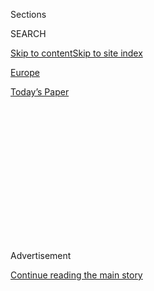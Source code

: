 <div id="app">

<div>

<div>

<div>

<div class="NYTAppHideMasthead css-1q2w90k e1suatyy0">

<div class="section css-ui9rw0 e1suatyy2">

<div class="css-eph4ug er09x8g0">

<div class="css-6n7j50">

</div>

<span class="css-1dv1kvn">Sections</span>

<div class="css-10488qs">

<span class="css-1dv1kvn">SEARCH</span>

</div>

[Skip to content](#site-content)[Skip to site
index](#site-index)

</div>

<div id="masthead-section-label" class="css-1wr3we4 eaxe0e00">

[Europe](https://www.nytimes.com/section/world/europe)

</div>

<div class="css-10698na e1huz5gh0">

</div>

</div>

<div id="masthead-bar-one" class="section hasLinks css-15hmgas e1csuq9d3">

<div class="css-uqyvli e1csuq9d0">

</div>

<div class="css-1uqjmks e1csuq9d1">

</div>

<div class="css-9e9ivx">

[](https://myaccount.nytimes.com/auth/login?response_type=cookie&client_id=vi)

</div>

<div class="css-1bvtpon e1csuq9d2">

[Today’s
Paper](https://www.nytimes.com/section/todayspaper)

</div>

</div>

</div>

</div>

<div data-aria-hidden="false">

<div id="site-content" data-role="main">

<div>

<div class="css-1aor85t" style="opacity:0.000000001;z-index:-1;visibility:hidden">

<div class="css-1hqnpie">

<div class="css-epjblv">

<span class="css-17xtcya">[Europe](/section/world/europe)</span><span class="css-x15j1o">|</span><span class="css-fwqvlz">Spain’s
King Cuts Financial Ties With Father Amid
Scandal</span>

</div>

<div class="css-k008qs">

<div class="css-1iwv8en">

<span class="css-18z7m18"></span>

<div>

</div>

</div>

<span class="css-1n6z4y">https://nyti.ms/39ZzL5O</span>

<div class="css-1705lsu">

<div class="css-4xjgmj">

<div class="css-4skfbu" data-role="toolbar" data-aria-label="Social Media Share buttons, Save button, and Comments Panel with current comment count" data-testid="share-tools">

  - 
  - 
  - 
  - 
    
    <div class="css-6n7j50">
    
    </div>

  - 

</div>

</div>

</div>

</div>

</div>

</div>

<div id="NYT_TOP_BANNER_REGION" class="css-13pd83m">

</div>

<div id="top-wrapper" class="css-1sy8kpn">

<div id="top-slug" class="css-l9onyx">

Advertisement

</div>

[Continue reading the main
story](#after-top)

<div class="ad top-wrapper" style="text-align:center;height:100%;display:block;min-height:250px">

<div id="top" class="place-ad" data-position="top" data-size-key="top">

</div>

</div>

<div id="after-top">

</div>

</div>

<div>

<div id="sponsor-wrapper" class="css-1hyfx7x">

<div id="sponsor-slug" class="css-19vbshk">

Supported by

</div>

[Continue reading the main
story](#after-sponsor)

<div id="sponsor" class="ad sponsor-wrapper" style="text-align:center;height:100%;display:block">

</div>

<div id="after-sponsor">

</div>

</div>

<div class="css-186x18t">

</div>

<div class="css-1vkm6nb ehdk2mb0">

# Spain’s King Cuts Financial Ties With Father Amid Scandal

</div>

King Felipe VI of Spain is renouncing his personal inheritance from his
father, Juan Carlos, who is implicated in a Swiss offshore account
investigation.

<div class="css-79elbk" data-testid="photoviewer-wrapper">

<div class="css-z3e15g" data-testid="photoviewer-wrapper-hidden">

</div>

<div class="css-1a48zt4 ehw59r15" data-testid="photoviewer-children">

![<span class="css-16f3y1r e13ogyst0" data-aria-hidden="true">Spain’s
King Felipe VI and his father, King Emeritus Juan Carlos I, at an event
in
2018.</span><span class="css-cnj6d5 e1z0qqy90" itemprop="copyrightHolder"><span class="css-1ly73wi e1tej78p0">Credit...</span><span><span>Pool
photo by Juanjo
Martin</span></span></span>](https://static01.nyt.com/images/2020/03/15/world/15spain-pix/merlin_170545212_a5b4a84b-6761-4080-8c8a-84d3a03a69ef-articleLarge.jpg?quality=75&auto=webp&disable=upscale)

</div>

</div>

<div class="css-18e8msd">

<div class="css-vp77d3 epjyd6m0">

<div class="css-hus3qt ey68jwv0" data-aria-hidden="true">

[![Raphael
Minder](https://static01.nyt.com/images/2018/10/15/multimedia/author-raphael-minder/author-raphael-minder-thumbLarge.png
"Raphael Minder")](https://www.nytimes.com/by/raphael-minder)

</div>

<div class="css-1baulvz">

By [<span class="css-1baulvz last-byline" itemprop="name">Raphael
Minder</span>](https://www.nytimes.com/by/raphael-minder)

</div>

</div>

  - 
    
    <div class="css-ld3wwf e16638kd2">
    
    Published March 15, 2020Updated Aug. 3, 2020,
    <span class="css-epvm6">8:53 p.m.
    ET</span>
    
    </div>

  - 
    
    <div class="css-4xjgmj">
    
    <div class="css-pvvomx" data-role="toolbar" data-aria-label="Social Media Share buttons, Save button, and Comments Panel with current comment count" data-testid="share-tools">
    
      - 
      - 
      - 
      - 
        
        <div class="css-6n7j50">
        
        </div>
    
      - 
    
    </div>
    
    </div>

</div>

</div>

<div class="section meteredContent css-1r7ky0e" name="articleBody" itemprop="articleBody">

<div class="css-1fanzo5 StoryBodyCompanionColumn">

<div class="css-53u6y8">

MADRID — King Felipe VI of Spain said on Sunday that he was renouncing
his personal inheritance from his father, [Juan
Carlos](https://www.nytimes.com/2020/08/03/world/europe/juan-carlos-leaves-spain.html),
who has been implicated in a Swiss offshore account investigation.

King Felipe is also stripping his father of his stipend, in an apparent
bid to sever any financial linkage between the Spanish royal household
and the former monarch.

The announcement came as [King
Felipe](https://www.nytimes.com/2014/06/19/world/europe/political-tensions-certain-to-test-crown-prince-felipe-spains-new-king.html)
has himself risked getting entangled in the financial scandals centering
on his father.

Felipe took over as king in 2014, when his father
[abdicated](https://www.nytimes.com/2014/06/12/world/europe/spanish-lawmakers-clear-way-for-kings-abdication.html)amid
personal scandals and health problems. Upon ascending the throne, he
pledged in a speech to “preserve the prestige” of the Spanish monarchy
and maintain integrity, honesty and transparency.

</div>

</div>

<div class="css-1fanzo5 StoryBodyCompanionColumn">

<div class="css-53u6y8">

In
a[statement](https://www.casareal.es/ES/AreaPrensa/Paginas/area_prensa_comunicados_interior.aspx?data=112)
on Sunday, Spain’s royal household said that King Felipe would renounce
his father’s inheritance, including “any asset, investment or financial
structure whose origin, characteristics or purpose may not be in
accordance with the legality or with the criteria of rectitude and
integrity that shape his institutional and private activity.”

Juan Carlos, 82, has benefited from legal
[immunity](https://www.nytimes.com/2014/07/10/world/europe/plan-to-give-former-king-immunity-splits-spain.html)
in Spain. But he could face trial overseas, as prosecutors investigate
his possible ties to two separate foundations that both held Swiss bank
accounts.

Last year, Juan Carlos announced that he would withdraw from public life
and no longer represent Spain in any institutional event, but his
financial dealings have continued to cast a long shadow over the
monarchy.

On Sunday, the royal household said King Felipe knew nothing about being
named as a beneficiary of Zagatka, a foundation that is registered in
Liechtenstein.

Zagatka was set up by Álvaro de Orleans, a cousin of Juan Carlos, who
recently
[acknowledged](https://elpais.com/espana/2020-03-01/pague-muchos-vuelos-privados-del-rey-emerito-pero-no-soy-su-testaferro.html)in
an interview with the newspaper El País that he had funded several
private flights for Juan Carlos, both before and after his abdication.
Zagatka’s owner denied that Juan Carlos had access to the foundation’s
money.

</div>

</div>

<div class="css-1fanzo5 StoryBodyCompanionColumn">

<div class="css-53u6y8">

But the royal household said that King Felipe heard a year ago that he
had been named as a beneficiary of another foundation, called Lucum and
based in Panama, and that he had since gone to a notary to cut any
possible linkage to Lucum and its money.

A Swiss prosecutor is investigating a Swiss bank account held by Lucum.
The Saudi royal family is said to have put $100 million in 2008 into
Lucum, which was set up by Juan Carlos, according to The Daily
Telegraph, the British newspaper. The royal household also said on
Sunday that Juan Carlos had retained a Spanish lawyer.

</div>

</div>

<div>

</div>

</div>

<div>

</div>

<div>

</div>

<div>

</div>

<div>

<div id="bottom-wrapper" class="css-1ede5it">

<div id="bottom-slug" class="css-l9onyx">

Advertisement

</div>

[Continue reading the main
story](#after-bottom)

<div id="bottom" class="ad bottom-wrapper" style="text-align:center;height:100%;display:block;min-height:90px">

</div>

<div id="after-bottom">

</div>

</div>

</div>

</div>

</div>

## Site Index

<div>

</div>

## Site Information Navigation

  - [© <span>2020</span> <span>The New York Times
    Company</span>](https://help.nytimes.com/hc/en-us/articles/115014792127-Copyright-notice)

<!-- end list -->

  - [NYTCo](https://www.nytco.com/)
  - [Contact
    Us](https://help.nytimes.com/hc/en-us/articles/115015385887-Contact-Us)
  - [Work with us](https://www.nytco.com/careers/)
  - [Advertise](https://nytmediakit.com/)
  - [T Brand Studio](http://www.tbrandstudio.com/)
  - [Your Ad
    Choices](https://www.nytimes.com/privacy/cookie-policy#how-do-i-manage-trackers)
  - [Privacy](https://www.nytimes.com/privacy)
  - [Terms of
    Service](https://help.nytimes.com/hc/en-us/articles/115014893428-Terms-of-service)
  - [Terms of
    Sale](https://help.nytimes.com/hc/en-us/articles/115014893968-Terms-of-sale)
  - [Site
    Map](https://spiderbites.nytimes.com)
  - [Help](https://help.nytimes.com/hc/en-us)
  - [Subscriptions](https://www.nytimes.com/subscription?campaignId=37WXW)

</div>

</div>

</div>

</div>
